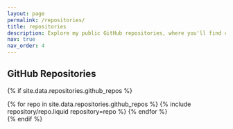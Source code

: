 ```yaml
---
layout: page
permalink: /repositories/
title: repositories
description: Explore my public GitHub repositories, where you'll find code supporting my publications and advancements in multi-robot coordination. You're welcome to use any of the shared code, and please don't hesitate to contact me with any questions!
nav: true
nav_order: 4
---
```


## GitHub Repositories

{% if site.data.repositories.github_repos %}

<div class="repositories d-flex flex-wrap flex-md-row flex-column justify-content-between align-items-center">
  {% for repo in site.data.repositories.github_repos %}
    {% include repository/repo.liquid repository=repo %}
  {% endfor %}
</div>
{% endif %}
